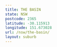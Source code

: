 ```yaml
---
title: THE BASIN
state: NSW
postcode: 2365
latitude: -30.115913
longitude: 151.673028
url: /nsw/the-basin/
layout: suburb
---
```

